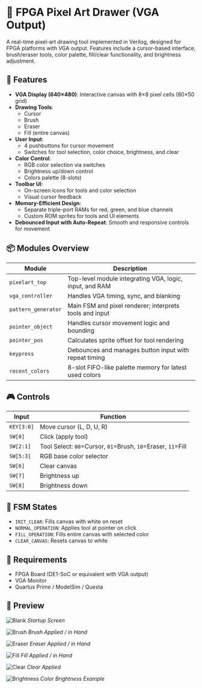 # 🎨 FPGA Pixel Art Drawer (VGA Output)

A real-time pixel-art drawing tool implemented in Verilog, designed for FPGA platforms with VGA output. Features include a cursor-based interface, brush/eraser tools, color palette, fill/clear functionality, and brightness adjustment.

## 🚀 Features

- **VGA Display (640×480)**: Interactive canvas with 8×8 pixel cells (80×50 grid)
- **Drawing Tools**:  
  - Cursor  
  - Brush  
  - Eraser  
  - Fill (entire canvas)  
- **User Input**:  
  - 4 pushbuttons for cursor movement  
  - Switches for tool selection, color choice, brightness, and clear  
- **Color Control**:  
  - RGB color selection via switches  
  - Brightness up/down control  
  - Colors palette (8-slots)  
- **Toolbar UI**:  
  - On-screen icons for tools and color selection  
  - Visual cursor feedback  
- **Memory-Efficient Design**:  
  - Separate triple-port RAMs for red, green, and blue channels  
  - Custom ROM sprites for tools and UI elements  
- **Debounced Input with Auto-Repeat**: Smooth and responsive controls for movement

## 📦 Modules Overview

| Module | Description |
|--------|-------------|
| `pixelart_top` | Top-level module integrating VGA, logic, input, and RAM |
| `vga_controller` | Handles VGA timing, sync, and blanking |
| `pattern_generator` | Main FSM and pixel renderer; interprets tools and input |
| `pointer_object` | Handles cursor movement logic and bounding |
| `pointer_pos` | Calculates sprite offset for tool rendering |
| `keypress` | Debounces and manages button input with repeat timing |
| `recent_colors` | 8-slot FIFO-like palette memory for latest used colors |

## 🎮 Controls

| Input | Function |
|-------|----------|
| `KEY[3:0]` | Move cursor (L, D, U, R) |
| `SW[0]` | Click (apply tool) |
| `SW[2:1]` | Tool Select: `00`=Cursor, `01`=Brush, `10`=Eraser, `11`=Fill |
| `SW[5:3]` | RGB base color selector |
| `SW[6]` | Clear canvas |
| `SW[7]` | Brightness up |
| `SW[8]` | Brightness down |

## 🧠 FSM States

- `INIT_CLEAR`: Fills canvas with white on reset
- `NORMAL_OPERATION`: Applies tool at pointer on click
- `FILL_OPERATION`: Fills entire canvas with selected color
- `CLEAR_CANVAS`: Resets canvas to white

## 🧩 Requirements

- FPGA Board (DE1-SoC or equivalent with VGA output)
- VGA Monitor
- Quartus Prime / ModelSim / Questa

## 📸 Preview  
![Blank](Images/Blank.jpg)
*Startup Screen*

![Brush](Images/Brush.jpg)
*Brush Applied / in Hand*

![Eraser](Images/Eraser.jpg)
*Eraser Applied / in Hand*

![Fill](Images/Fill.jpg)
*Fill Applied / in Hand*

![Clear](images/Clear.jpg)
*Clear Applied*

![Brightness](Images/Brightness.jpg)
*Color Brightness Example*
